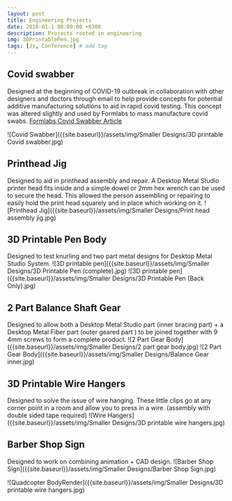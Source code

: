 ```yaml
---
layout: post
title: Engineering Projects
date: 2018-01-1 00:00:00 +0300
description: Projects rooted in engineering
img: 3DPrintablePen.jpg
tags: [Js, Conference] # add tag
---
```

## Covid swabber
Designed at the beginning of COVID-19 outbreak in collaboration with other designers and doctors through email to help provide concepts for potential additive manufacturing solutions to aid in rapid covid testing. This concept was altered slightly and used by Formlabs to mass manufacture covid swabs.
[Formlabs Covid Swabber Article](https://formlabs.com/covid-19-response/covid-test-swabs/)

![Covid Swabber]({{site.baseurl}}/assets/img/Smaller Designs/3D printable Covid swabber.jpg)


## Printhead Jig
Designed to aid in printhead assembly and repair. A Desktop Metal Studio printer head fits inside and a simple dowel or 2mm hex wrench can be used to secure the head. This allowed the person assembling or repairing to easily hold the print head squarely and in place which working on it.
![Printhead Jig]({{site.baseurl}}/assets/img/Smaller Designs/Print head assembly jig.jpg)


## 3D Printable Pen Body
Designed to test knurling and two part metal designs for Desktop Metal Studio System.
![3D printable pen]({{site.baseurl}}/assets/img/Smaller Designs/3D Printable Pen (complete).jpg)
![3D printable pen]({{site.baseurl}}/assets/img/Smaller Designs/3D Printable Pen (Back Only).jpg)


## 2 Part Balance Shaft Gear

Designed to allow both a Desktop Metal Studio part (inner bracing part) + a Desktop Metal Fiber part (outer geared part ) to be joined together with 9 4mm screws to form a complete product.
![2 Part Gear Body]({{site.baseurl}}/assets/img/Smaller Designs/2 part gear body.jpg)
![2 Part Gear Body]({{site.baseurl}}/assets/img/Smaller Designs/Balance Gear inner.jpg)

## 3D Printable Wire Hangers

Designed to solve the issue of wire hanging. These little clips go at any corner point in a room and allow you to press in a wire. (assembly with double sided tape required)
![Wire Hangers]({{site.baseurl}}/assets/img/Smaller Designs/3D printable wire hangers.jpg)

## Barber Shop Sign

Designed to work on combining animation + CAD design. 
![Barber Shop Sign]({{site.baseurl}}/assets/img/Smaller Designs/Barber Shop Sign.jpg)


![Quadcopter BodyRender]({{site.baseurl}}/assets/img/Smaller Designs/3D printable wire hangers.jpg)
